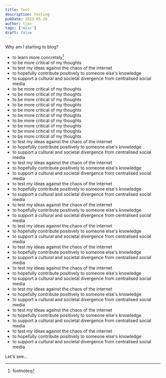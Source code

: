 ```yaml
---
title: Test
description: testing
pubDate: 2023-05-28
author: tjex
tags: ['misc']
draft: false
---
```


Why am I starting to blog? 

- to learn more concretely[^1]
- to be more critical of my thoughts
- to test my ideas against the chaos of the internet
- to hopefully contribute positively to someone else's knowledge
- to support a cultural and societal divergence from centralised social media
- to be more critical of my thoughts
- to be more critical of my thoughts
- to be more critical of my thoughts
- to be more critical of my thoughts
- to be more critical of my thoughts
- to be more critical of my thoughts
- to be more critical of my thoughts
- to be more critical of my thoughts
- to be more critical of my thoughts
- to be more critical of my thoughts
- to test my ideas against the chaos of the internet
- to hopefully contribute positively to someone else's knowledge
- to support a cultural and societal divergence from centralised social media
- to test my ideas against the chaos of the internet
- to hopefully contribute positively to someone else's knowledge
- to support a cultural and societal divergence from centralised social media
- to test my ideas against the chaos of the internet
- to hopefully contribute positively to someone else's knowledge
- to support a cultural and societal divergence from centralised social media
- to test my ideas against the chaos of the internet
- to hopefully contribute positively to someone else's knowledge
- to support a cultural and societal divergence from centralised social media
- to test my ideas against the chaos of the internet
- to hopefully contribute positively to someone else's knowledge
- to support a cultural and societal divergence from centralised social media
- to test my ideas against the chaos of the internet
- to hopefully contribute positively to someone else's knowledge
- to support a cultural and societal divergence from centralised social media
- to test my ideas against the chaos of the internet
- to hopefully contribute positively to someone else's knowledge
- to support a cultural and societal divergence from centralised social media
- to test my ideas against the chaos of the internet
- to hopefully contribute positively to someone else's knowledge
- to support a cultural and societal divergence from centralised social media
- to test my ideas against the chaos of the internet
- to hopefully contribute positively to someone else's knowledge
- to support a cultural and societal divergence from centralised social media
- to test my ideas against the chaos of the internet
- to hopefully contribute positively to someone else's knowledge
- to support a cultural and societal divergence from centralised social media

Let's see...

[^1]: footnote

